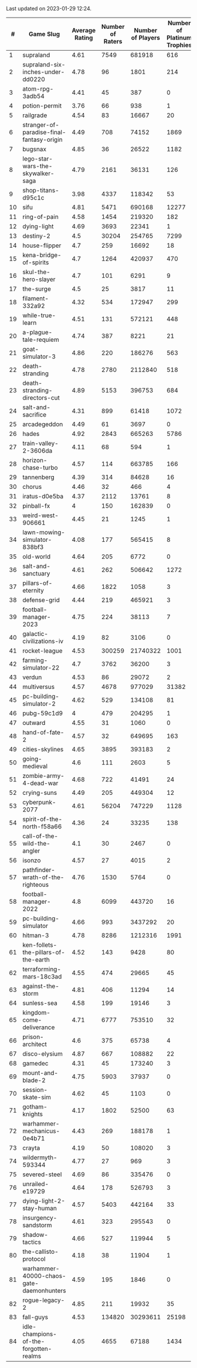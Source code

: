 Last updated on 2023-01-29 12:24.


|#|Game Slug|Average Rating|Number of Raters|Number of Players|Number of Platinum Trophies|Max Rarity (%)|
|---|---|---|---|---|---|---|
|1|supraland|4.61|7549|681918|616|99|
|2|supraland-six-inches-under-dd0220|4.78|96|1801|214|99|
|3|atom-rpg-3adb54|4.41|45|387|0|98|
|4|potion-permit|3.76|66|938|1|98|
|5|railgrade|4.54|83|16667|20|98|
|6|stranger-of-paradise-final-fantasy-origin|4.49|708|74152|1869|98|
|7|bugsnax|4.85|36|26522|1182|97|
|8|lego-star-wars-the-skywalker-saga|4.79|2161|36131|126|97|
|9|shop-titans-d95c1c|3.98|4337|118342|53|97|
|10|sifu|4.81|5471|690168|12277|97|
|11|ring-of-pain|4.58|1454|219320|182|96|
|12|dying-light|4.69|3693|22341|1|95|
|13|destiny-2|4.5|30204|254765|7299|94|
|14|house-flipper|4.7|259|16692|18|94|
|15|kena-bridge-of-spirits|4.7|1264|420937|470|94|
|16|skul-the-hero-slayer|4.7|101|6291|9|94|
|17|the-surge|4.5|25|3817|11|94|
|18|filament-332a92|4.32|534|172947|299|93|
|19|while-true-learn|4.51|131|572121|448|93|
|20|a-plague-tale-requiem|4.74|387|8221|21|92|
|21|goat-simulator-3|4.86|220|186276|563|92|
|22|death-stranding|4.78|2780|2112840|518|91|
|23|death-stranding-directors-cut|4.89|5153|396753|684|91|
|24|salt-and-sacrifice|4.31|899|61418|1072|91|
|25|arcadegeddon|4.49|61|3697|0|90|
|26|hades|4.92|2843|665263|5786|89|
|27|train-valley-2-3606da|4.11|68|594|1|89|
|28|horizon-chase-turbo|4.57|114|663785|166|88|
|29|tannenberg|4.39|314|84628|16|88|
|30|chorus|4.46|32|466|4|86|
|31|iratus-d0e5ba|4.37|2112|13761|8|85|
|32|pinball-fx|4|150|162839|0|85|
|33|weird-west-906661|4.45|21|1245|1|85|
|34|lawn-mowing-simulator-838bf3|4.08|177|565415|8|84|
|35|old-world|4.64|205|6772|0|83|
|36|salt-and-sanctuary|4.61|262|506642|1272|83|
|37|pillars-of-eternity|4.66|1822|1058|3|81|
|38|defense-grid|4.44|219|465921|3|80|
|39|football-manager-2023|4.75|224|38113|7|79|
|40|galactic-civilizations-iv|4.19|82|3106|0|79|
|41|rocket-league|4.53|300259|21740322|1001|78|
|42|farming-simulator-22|4.7|3762|36200|3|77|
|43|verdun|4.53|86|29072|2|76|
|44|multiversus|4.57|4678|977029|31382|75|
|45|pc-building-simulator-2|4.62|529|134108|81|75|
|46|pubg-59c1d9|4|479|204295|1|74|
|47|outward|4.55|31|1060|0|73|
|48|hand-of-fate-2|4.57|32|649695|163|72|
|49|cities-skylines|4.65|3895|393183|2|71|
|50|going-medieval|4.6|111|2603|5|68|
|51|zombie-army-4-dead-war|4.68|722|41491|24|67|
|52|crying-suns|4.49|205|449304|12|66|
|53|cyberpunk-2077|4.61|56204|747229|1128|65|
|54|spirit-of-the-north-f58a66|4.36|24|33235|138|65|
|55|call-of-the-wild-the-angler|4.1|30|2467|0|64|
|56|isonzo|4.57|27|4015|2|57|
|57|pathfinder-wrath-of-the-righteous|4.76|1530|5764|0|51|
|58|football-manager-2022|4.8|6099|443720|16|49|
|59|pc-building-simulator|4.66|993|3437292|20|48|
|60|hitman-3|4.78|8286|1212316|1991|47|
|61|ken-follets-the-pillars-of-the-earth|4.52|143|9428|80|44|
|62|terraforming-mars-18c3ad|4.55|474|29665|45|44|
|63|against-the-storm|4.81|406|11294|14|38|
|64|sunless-sea|4.58|199|19146|3|36|
|65|kingdom-come-deliverance|4.71|6777|753510|32|30|
|66|prison-architect|4.6|375|65738|4|29|
|67|disco-elysium|4.87|667|108882|22|28|
|68|gamedec|4.31|45|173240|3|27|
|69|mount-and-blade-2|4.75|5903|37937|0|27|
|70|session-skate-sim|4.62|45|1103|0|27|
|71|gotham-knights|4.17|1802|52500|63|26|
|72|warhammer-mechanicus-0e4b71|4.43|269|188178|1|25|
|73|crayta|4.19|50|108020|3|23|
|74|wildermyth-593344|4.77|27|969|3|19|
|75|severed-steel|4.69|86|335476|0|17|
|76|unrailed-e19729|4.64|178|526793|3|9|
|77|dying-light-2-stay-human|4.57|5403|442164|33|7|
|78|insurgency-sandstorm|4.61|323|295543|0|5|
|79|shadow-tactics|4.66|527|119944|5|5|
|80|the-callisto-protocol|4.18|38|11904|1|5|
|81|warhammer-40000-chaos-gate-daemonhunters|4.59|195|1846|0|5|
|82|rogue-legacy-2|4.85|211|19932|35|4|
|83|fall-guys|4.53|134820|30293611|25198|1|
|84|idle-champions-of-the-forgotten-realms|4.05|4655|67188|1434|1|
